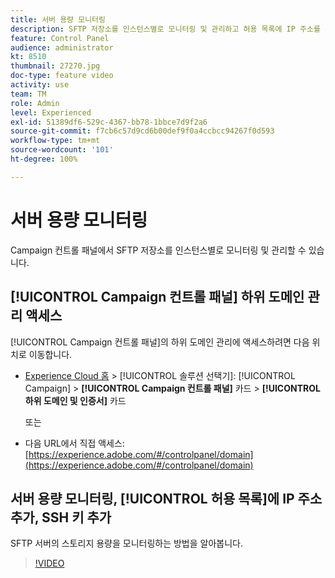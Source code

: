 ```yaml
---
title: 서버 용량 모니터링
description: SFTP 저장소를 인스턴스별로 모니터링 및 관리하고 허용 목록에 IP 주소를 추가하는 방법을 알아봅니다.
feature: Control Panel
audience: administrator
kt: 8510
thumbnail: 27270.jpg
doc-type: feature video
activity: use
team: TM
role: Admin
level: Experienced
exl-id: 51389df6-529c-4367-bb78-1bbce7d9f2a6
source-git-commit: f7cb6c57d9cd6b00def9f0a4ccbcc94267f0d593
workflow-type: tm+mt
source-wordcount: '101'
ht-degree: 100%

---
```


# 서버 용량 모니터링

Campaign 컨트롤 패널에서 SFTP 저장소를 인스턴스별로 모니터링 및 관리할 수 있습니다.

## [!UICONTROL Campaign 컨트롤 패널] 하위 도메인 관리 액세스

[!UICONTROL Campaign 컨트롤 패널]의 하위 도메인 관리에 액세스하려면 다음 위치로 이동합니다.

* [Experience Cloud 홈](https://experience.adobe.com/#/home) > [!UICONTROL 솔루션 선택기]: [!UICONTROL Campaign] > **[!UICONTROL Campaign 컨트롤 패널]** 카드 > **[!UICONTROL 하위 도메인 및 인증서]** 카드

   또는
* 다음 URL에서 직접 액세스: [https://experience.adobe.com/#/controlpanel/domain](https://experience.adobe.com/#/controlpanel/domain)

## 서버 용량 모니터링, [!UICONTROL 허용 목록]에 IP 주소 추가, SSH 키 추가

SFTP 서버의 스토리지 용량을 모니터링하는 방법을 알아봅니다.

>[!VIDEO](https://video.tv.adobe.com/v/27270?quality=12)
